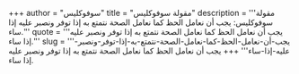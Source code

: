 +++
author = "سوفوكليس"
title = "مقولة سوفوكليس"
description = '''مقولة سوفوكليس: يجب أن نعامل الحظ كما نعامل الصحة نتمتع به إذا توفر ونصبر عليه إذا ساء.'''
quote = '''يجب أن نعامل الحظ كما نعامل الصحة نتمتع به إذا توفر ونصبر عليه إذا ساء.'''
slug = '''يجب-أن-نعامل-الحظ-كما-نعامل-الصحة-نتمتع-به-إذا-توفر-ونصبر-عليه-إذا-ساء'''
+++
يجب أن نعامل الحظ كما نعامل الصحة نتمتع به إذا توفر ونصبر عليه إذا ساء.
